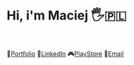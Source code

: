 # Hi, i'm Maciej 🖐🇵🇱

<br>

🥏[Portfolio][Portfolio]
👔[LinkedIn][LinkedIn]
🎮[PlayStore][PlayStore]
📧<a href="mailto:nalewajkamaciek@gmail.com"><span class="label">Email</span></a>


[Portfolio]: https://maciejnalewajka.github.io/
[LinkedIn]: https://www.linkedin.com/in/maciejnalewajka/
[PlayStore]: https://play.google.com/store/apps/developer?id=Maciej+Nalewajka
